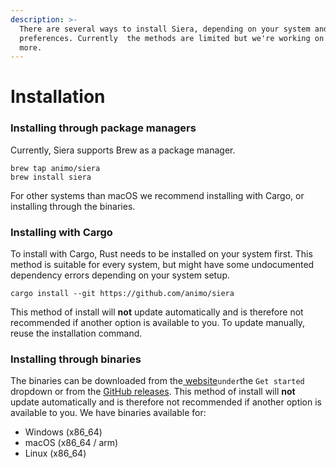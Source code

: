 ```yaml
---
description: >-
  There are several ways to install Siera, depending on your system and
  preferences. Currently  the methods are limited but we're working on adding
  more.
---
```


# Installation

### Installing through package managers

Currently, Siera supports Brew as a package manager.

```
brew tap animo/siera
brew install siera
```

For other systems than macOS we recommend installing with Cargo, or installing through the binaries.

### Installing with Cargo

To install with Cargo, Rust needs to be installed on your system first. This method is suitable for every system, but might have some undocumented dependency errors depending on your system setup.

```
cargo install --git https://github.com/animo/siera
```

This method of install will **not** update automatically and is therefore not recommended if another option is available to you. To update manually, reuse the installation command.

### Installing through binaries

The binaries can be downloaded from the[ website](https://siera.animo.id)`under`the `Get started` dropdown or from the [GitHub releases](https://github.com/animo/siera/releases). This method of install will **not** update automatically and is therefore not recommended if another option is available to you. We have binaries available for:

- Windows (x86_64)
- macOS (x86_64 / arm)
- Linux (x86_64)

